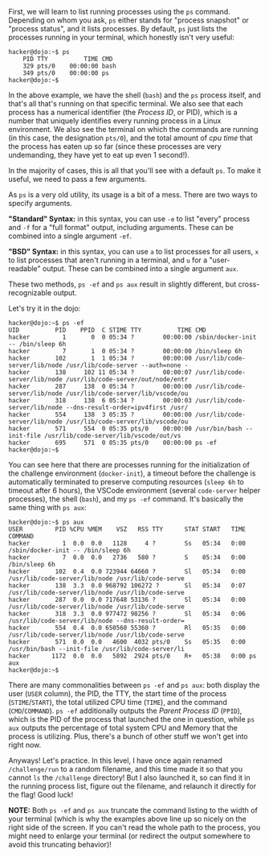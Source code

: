 First, we will learn to list running processes using the `ps` command.
Depending on whom you ask, `ps` either stands for "process snapshot" or "process status", and it lists processes.
By default, `ps` just lists the processes running in your terminal, which honestly isn't very useful:

```console
hacker@dojo:~$ ps
    PID TTY          TIME CMD
    329 pts/0    00:00:00 bash
    349 pts/0    00:00:00 ps
hacker@dojo:~$
```

In the above example, we have the shell (`bash`) and the `ps` process itself, and that's all that's running on that specific terminal.
We also see that each process has a numerical identifier (the _Process ID_, or PID), which is a number that uniquely identifies every running process in a Linux environment.
We also see the terminal on which the commands are running (in this case, the designation `pts/0`), and the total amount of _cpu time_ that the process has eaten up so far (since these processes are very undemanding, they have yet to eat up even 1 second!).

In the majority of cases, this is all that you'll see with a default `ps`.
To make it useful, we need to pass a few arguments.

As `ps` is a very old utility, its usage is a bit of a mess.
There are two ways to specify arguments.

**"Standard" Syntax:** in this syntax, you can use `-e` to list "every" process and `-f` for a "full format" output, including arguments.
These can be combined into a single argument `-ef`.

**"BSD" Syntax:** in this syntax, you can use `a` to list processes for all users, `x` to list processes that aren't running in a terminal, and `u` for a "user-readable" output.
These can be combined into a single argument `aux`.

These two methods, `ps -ef` and `ps aux` result in slightly different, but cross-recognizable output.

Let's try it in the dojo:

```console
hacker@dojo:~$ ps -ef
UID          PID    PPID  C STIME TTY          TIME CMD
hacker         1       0  0 05:34 ?        00:00:00 /sbin/docker-init -- /bin/sleep 6h
hacker         7       1  0 05:34 ?        00:00:00 /bin/sleep 6h
hacker       102       1  1 05:34 ?        00:00:00 /usr/lib/code-server/lib/node /usr/lib/code-server --auth=none -
hacker       138     102 11 05:34 ?        00:00:07 /usr/lib/code-server/lib/node /usr/lib/code-server/out/node/entr
hacker       287     138  0 05:34 ?        00:00:00 /usr/lib/code-server/lib/node /usr/lib/code-server/lib/vscode/ou
hacker       318     138  6 05:34 ?        00:00:03 /usr/lib/code-server/lib/node --dns-result-order=ipv4first /usr/
hacker       554     138  3 05:35 ?        00:00:00 /usr/lib/code-server/lib/node /usr/lib/code-server/lib/vscode/ou
hacker       571     554  0 05:35 pts/0    00:00:00 /usr/bin/bash --init-file /usr/lib/code-server/lib/vscode/out/vs
hacker       695     571  0 05:35 pts/0    00:00:00 ps -ef
hacker@dojo:~$
```

You can see here that there are processes running for the initialization of the challenge environment (`docker-init`), a timeout before the challenge is automatically terminated to preserve computing resources (`sleep 6h` to timeout after 6 hours), the VSCode environment (several `code-server` helper processes), the shell (`bash`), and my `ps -ef` command.
It's basically the same thing with `ps aux`:

```
hacker@dojo:~$ ps aux
USER         PID %CPU %MEM    VSZ   RSS TTY      STAT START   TIME COMMAND
hacker         1  0.0  0.0   1128     4 ?        Ss   05:34   0:00 /sbin/docker-init -- /bin/sleep 6h
hacker         7  0.0  0.0   2736   580 ?        S    05:34   0:00 /bin/sleep 6h
hacker       102  0.4  0.0 723944 64660 ?        Sl   05:34   0:00 /usr/lib/code-server/lib/node /usr/lib/code-serve
hacker       138  3.3  0.0 968792 106272 ?       Sl   05:34   0:07 /usr/lib/code-server/lib/node /usr/lib/code-serve
hacker       287  0.0  0.0 717648 53136 ?        Sl   05:34   0:00 /usr/lib/code-server/lib/node /usr/lib/code-serve
hacker       318  3.3  0.0 977472 98256 ?        Sl   05:34   0:06 /usr/lib/code-server/lib/node --dns-result-order=
hacker       554  0.4  0.0 650560 55360 ?        Rl   05:35   0:00 /usr/lib/code-server/lib/node /usr/lib/code-serve
hacker       571  0.0  0.0   4600  4032 pts/0    Ss   05:35   0:00 /usr/bin/bash --init-file /usr/lib/code-server/li
hacker      1172  0.0  0.0   5892  2924 pts/0    R+   05:38   0:00 ps aux
hacker@dojo:~$
```

There are many commonalities between `ps -ef` and `ps aux`: both display the user (`USER` column), the PID, the TTY, the start time of the process (`STIME`/`START`), the total utilized CPU time (`TIME`), and the command (`CMD`/`COMMAND`).
`ps -ef` additionally outputs the _Parent Process ID_ (`PPID`), which is the PID of the process that launched the one in question, while `ps aux` outputs the percentage of total system CPU and Memory that the process is utilizing.
Plus, there's a bunch of other stuff we won't get into right now.

Anyways!
Let's practice.
In this level, I have once again renamed `/challenge/run` to a random filename, and this time made it so that you cannot `ls` the `/challenge` directory!
But I also launched it, so can find it in the running process list, figure out the filename, and relaunch it directly for the flag!
Good luck!

**NOTE:** Both `ps -ef` and `ps aux` truncate the command listing to the width of your terminal (which is why the examples above line up so nicely on the right side of the screen.
If you can't read the whole path to the process, you might need to enlarge your terminal (or redirect the output somewhere to avoid this truncating behavior)!
